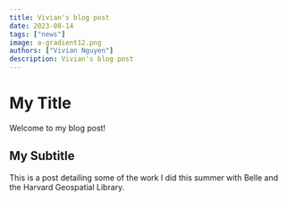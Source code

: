 ```yaml
---
title: Vivian's blog post
date: 2023-08-14
tags: ["news"]
image: a-gradient12.png
authors: ["Vivian Nguyen"]
description: Vivian's blog post
---
```


# My Title
Welcome to my blog post! 

## My Subtitle 
This is a post detailing some of the work I did this summer with Belle and the Harvard Geospatial Library.
